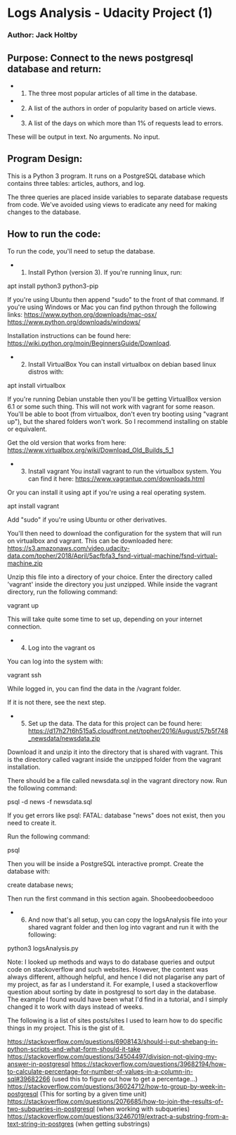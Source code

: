 # Logs Analysis - Udacity Project (1)
### Author: Jack Holtby

## Purpose: Connect to the news postgresql database and return:
* 1. The three most popular articles of all time in the database.
* 2. A list of the authors in order of popularity based on article views.
* 3. A list of the days on which more than 1% of requests lead to errors.

These will be output in text. No arguments. No input.

## Program Design:

This is a Python 3 program. It runs on a PostgreSQL database which contains
three tables: articles, authors, and log.

The three queries are placed inside variables to separate database requests
from code. We've avoided using views to eradicate any need for making changes
to the database.

## How to run the code:

To run the code, you'll need to setup the database.

* 1. Install Python (version 3).
If you're running linux, run:

apt install python3 python3-pip

If you're using Ubuntu then append "sudo" to the front of that command.
If you're using Windows or Mac you can find python through the following links:
https://www.python.org/downloads/mac-osx/
https://www.python.org/downloads/windows/

Installation instructions can be found here: https://wiki.python.org/moin/BeginnersGuide/Download.

* 2. Install VirtualBox
You can install virtualbox on debian based linux distros with:

apt install virtualbox

If you're running Debian unstable then you'll be getting VirtualBox version 6.1
or some such thing. This will not work with vagrant for some reason. You'll be
able to boot (from virtualbox, don't even try booting using "vagrant up"),
but the shared folders won't work. So I recommend installing on stable or
equivalent.

Get the old version that works from here: https://www.virtualbox.org/wiki/Download_Old_Builds_5_1

* 3. Install vagrant
You install vagrant to run the virtualbox system. You can find it here:
https://www.vagrantup.com/downloads.html

Or you can install it using apt if you're using a real operating system.

apt install vagrant

Add "sudo" if you're using Ubuntu or other derivatives.

You'll then need to download the configuration for the system that will run
on virtualbox and vagrant. This can be downloaded here:
https://s3.amazonaws.com/video.udacity-data.com/topher/2018/April/5acfbfa3_fsnd-virtual-machine/fsnd-virtual-machine.zip

Unzip this file into a directory of your choice. Enter the directory called
'vagrant' inside the directory you just unzipped. While inside the vagrant
directory, run the following command:

vagrant up

This will take quite some time to set up, depending on your internet connection.

* 4. Log into the vagrant os

You can log into the system with:

vagrant ssh

While logged in, you can find the data in the /vagrant folder.

If it is not there, see the next step.

* 5. Set up the data.
The data for this project can be found here:
https://d17h27t6h515a5.cloudfront.net/topher/2016/August/57b5f748_newsdata/newsdata.zip

Download it and unzip it into the directory that is shared with vagrant.
This is the directory called vagrant inside the unzipped folder from the vagrant
installation.

There should be a file called newsdata.sql in the vagrant directory now.
Run the following command:

psql -d news -f newsdata.sql

If you get errors like psql: FATAL: database "news" does not exist, then you
need to create it.

Run the following command:

psql

Then you will be inside a PostgreSQL interactive prompt. Create the database with:

create database news;

Then run the first command in this section again. Shoobeedoobeedooo

* 6. And now that's all setup, you can copy the logsAnalysis file into your
shared vagrant folder and then log into vagrant and run it with the following:

python3 logsAnalysis.py


Note: I looked up methods and ways to do database queries and output code
on stackoverflow and such websites. However, the content was always different,
although helpful, and hence I did not plagarise any part of my project, as far
as I understand it. For example, I used a stackoverflow question about sorting
by date in postgresql to sort day in the database. The example I found would
have been what I'd find in a tutorial, and I simply changed it to work with
days instead of weeks.

The following is a list of sites posts/sites I used to learn how to do
specific things in my project. This is the gist of it.

https://stackoverflow.com/questions/6908143/should-i-put-shebang-in-python-scripts-and-what-form-should-it-take
https://stackoverflow.com/questions/34504497/division-not-giving-my-answer-in-postgresql
https://stackoverflow.com/questions/39682194/how-to-calculate-percentage-for-number-of-values-in-a-column-in-sql#39682266 (used this to figure out how to get a percentage...)
https://stackoverflow.com/questions/36024712/how-to-group-by-week-in-postgresql (This for sorting by a given time unit)
https://stackoverflow.com/questions/2076685/how-to-join-the-results-of-two-subqueries-in-postgresql (when working with subqueries)
https://stackoverflow.com/questions/32467019/extract-a-substring-from-a-text-string-in-postgres (when getting substrings)
